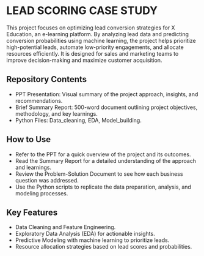
# LEAD SCORING CASE STUDY

This project focuses on optimizing lead conversion strategies for X Education, an e-learning platform. By analyzing lead data and predicting conversion probabilities using machine learning, the project helps prioritize high-potential leads, automate low-priority engagements, and allocate resources efficiently. It is designed for sales and marketing teams to improve decision-making and maximize customer acquisition.






## Repository Contents

 - PPT Presentation: Visual summary of the project approach, insights, and recommendations.
 - Brief Summary Report: 500-word document outlining project objectives, methodology, and key learnings.
 - Python Files: Data_cleaning, EDA, Model_building.
 
 ## How to Use

- Refer to the PPT for a quick overview of the project and its outcomes.
- Read the Summary Report for a detailed understanding of the approach and learnings.
- Review the Problem-Solution Document to see how each business question was addressed.
- Use the Python scripts to replicate the data preparation, analysis, and modeling processes.

## Key Features

- Data Cleaning and Feature Engineering.
- Exploratory Data Analysis (EDA) for actionable insights.
- Predictive Modeling with machine learning to prioritize leads.
- Resource allocation strategies based on lead scores and probabilities.
